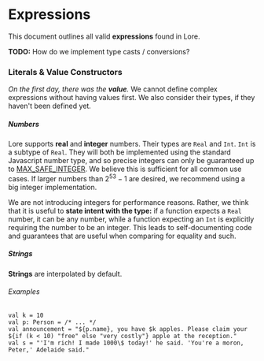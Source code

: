 # Expressions

This document outlines all valid **expressions** found in Lore.

**TODO:** How do we implement type casts / conversions?



### Literals & Value Constructors

*On the first day, there was the **value**.* We cannot define complex expressions without having values first. We also consider their types, if they haven't been defined yet.

##### Numbers

Lore supports **real** and **integer** numbers. Their types are `Real` and `Int`. `Int` is a subtype of `Real`. They will both be implemented using the standard Javascript number type, and so precise integers can only be guaranteed up to [MAX_SAFE_INTEGER](https://developer.mozilla.org/en-US/docs/Web/JavaScript/Reference/Global_Objects/Number/MAX_SAFE_INTEGER). We believe this is sufficient for all common use cases. If larger numbers than $2^{53}-1$ are desired, we recommend using a big integer implementation.

We are not introducing integers for performance reasons. Rather, we think that it is useful to **state intent with the type:** if a function expects a `Real` number, it can be any number, while a function expecting an `Int` is explicitly requiring the number to be an integer. This leads to self-documenting code and guarantees that are useful when comparing for equality and such.


##### Strings

**Strings** are interpolated by default.

###### Examples

```
val k = 10
val p: Person = /* ... */
val announcement = "${p.name}, you have $k apples. Please claim your ${if (k < 10) "free" else "very costly"} apple at the reception."
val s = "'I'm rich! I made 1000\$ today!' he said. 'You're a moron, Peter,' Adelaide said."
```

